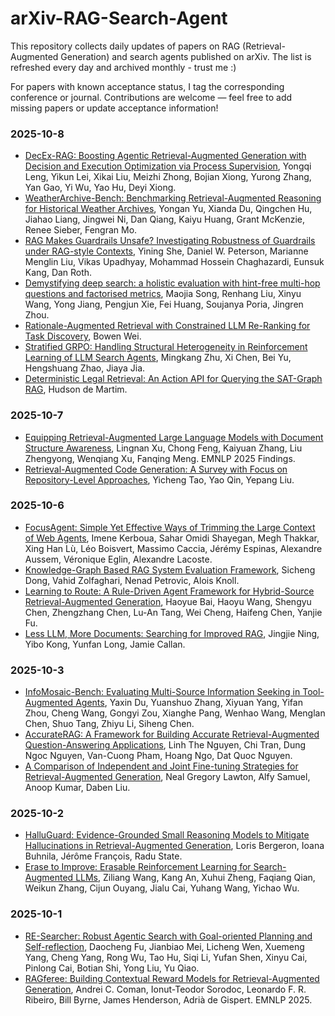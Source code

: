 # arXiv-RAG-Search-Agent
This repository collects daily updates of papers on RAG (Retrieval-Augmented Generation) and search agents published on arXiv. The list is refreshed every day and archived monthly - trust me :)

For papers with known acceptance status, I tag the corresponding conference or journal. Contributions are welcome — feel free to add missing papers or update acceptance information!

### 2025-10-8
- [DecEx-RAG: Boosting Agentic Retrieval-Augmented Generation with Decision and Execution Optimization via Process Supervision](https://arxiv.org/abs/2510.05691), Yongqi Leng, Yikun Lei, Xikai Liu, Meizhi Zhong, Bojian Xiong, Yurong Zhang, Yan Gao, Yi Wu, Yao Hu, Deyi Xiong.
- [WeatherArchive-Bench: Benchmarking Retrieval-Augmented Reasoning for Historical Weather Archives](https://arxiv.org/abs/2510.05336), Yongan Yu, Xianda Du, Qingchen Hu, Jiahao Liang, Jingwei Ni, Dan Qiang, Kaiyu Huang, Grant McKenzie, Renee Sieber, Fengran Mo.
- [RAG Makes Guardrails Unsafe? Investigating Robustness of Guardrails under RAG-style Contexts](https://arxiv.org/abs/2510.05310), Yining She, Daniel W. Peterson, Marianne Menglin Liu, Vikas Upadhyay, Mohammad Hossein Chaghazardi, Eunsuk Kang, Dan Roth.
- [Demystifying deep search: a holistic evaluation with hint-free multi-hop questions and factorised metrics](https://arxiv.org/abs/2510.05137), Maojia Song, Renhang Liu, Xinyu Wang, Yong Jiang, Pengjun Xie, Fei Huang, Soujanya Poria, Jingren Zhou.
- [Rationale-Augmented Retrieval with Constrained LLM Re-Ranking for Task Discovery](https://arxiv.org/abs/2510.05131), Bowen Wei.
- [Stratified GRPO: Handling Structural Heterogeneity in Reinforcement Learning of LLM Search Agents](https://arxiv.org/abs/2510.06214), Mingkang Zhu, Xi Chen, Bei Yu, Hengshuang Zhao, Jiaya Jia.
- [Deterministic Legal Retrieval: An Action API for Querying the SAT-Graph RAG](https://arxiv.org/abs/2510.06002), Hudson de Martim.

### 2025-10-7
- [Equipping Retrieval-Augmented Large Language Models with Document Structure Awareness](https://arxiv.org/abs/2510.04293), Lingnan Xu, Chong Feng, Kaiyuan Zhang, Liu Zhengyong, Wenqiang Xu, Fanqing Meng. EMNLP 2025 Findings.
- [Retrieval-Augmented Code Generation: A Survey with Focus on Repository-Level Approaches](https://arxiv.org/abs/2510.04905), Yicheng Tao, Yao Qin, Yepang Liu.

### 2025-10-6
- [FocusAgent: Simple Yet Effective Ways of Trimming the Large Context of Web Agents](https://arxiv.org/abs/2510.03204), Imene Kerboua, Sahar Omidi Shayegan, Megh Thakkar, Xing Han Lù, Léo Boisvert, Massimo Caccia, Jérémy Espinas, Alexandre Aussem, Véronique Eglin, Alexandre Lacoste.
- [Knowledge-Graph Based RAG System Evaluation Framework](https://arxiv.org/abs/2510.02549), Sicheng Dong, Vahid Zolfaghari, Nenad Petrovic, Alois Knoll.
- [Learning to Route: A Rule-Driven Agent Framework for Hybrid-Source Retrieval-Augmented Generation](https://arxiv.org/abs/2510.02388), Haoyue Bai, Haoyu Wang, Shengyu Chen, Zhengzhang Chen, Lu-An Tang, Wei Cheng, Haifeng Chen, Yanjie Fu.
- [Less LLM, More Documents: Searching for Improved RAG](https://arxiv.org/abs/2510.02657), Jingjie Ning, Yibo Kong, Yunfan Long, Jamie Callan.

### 2025-10-3
- [InfoMosaic-Bench: Evaluating Multi-Source Information Seeking in Tool-Augmented Agents](https://arxiv.org/abs/2510.02271), Yaxin Du, Yuanshuo Zhang, Xiyuan Yang, Yifan Zhou, Cheng Wang, Gongyi Zou, Xianghe Pang, Wenhao Wang, Menglan Chen, Shuo Tang, Zhiyu Li, Siheng Chen.
- [AccurateRAG: A Framework for Building Accurate Retrieval-Augmented Question-Answering Applications](https://arxiv.org/abs/2510.02243), Linh The Nguyen, Chi Tran, Dung Ngoc Nguyen, Van-Cuong Pham, Hoang Ngo, Dat Quoc Nguyen.
- [A Comparison of Independent and Joint Fine-tuning Strategies for Retrieval-Augmented Generation](https://arxiv.org/abs/2510.01600), Neal Gregory Lawton, Alfy Samuel, Anoop Kumar, Daben Liu.

### 2025-10-2
- [HalluGuard: Evidence-Grounded Small Reasoning Models to Mitigate Hallucinations in Retrieval-Augmented Generation](https://arxiv.org/abs/2510.00880), Loris Bergeron, Ioana Buhnila, Jérôme François, Radu State.
- [Erase to Improve: Erasable Reinforcement Learning for Search-Augmented LLMs](https://arxiv.org/abs/2510.00861), Ziliang Wang, Kang An, Xuhui Zheng, Faqiang Qian, Weikun Zhang, Cijun Ouyang, Jialu Cai, Yuhang Wang, Yichao Wu.

### 2025-10-1
- [RE-Searcher: Robust Agentic Search with Goal-oriented Planning and Self-reflection](https://arxiv.org/abs/2509.26048), Daocheng Fu, Jianbiao Mei, Licheng Wen, Xuemeng Yang, Cheng Yang, Rong Wu, Tao Hu, Siqi Li, Yufan Shen, Xinyu Cai, Pinlong Cai, Botian Shi, Yong Liu, Yu Qiao.
- [RAGferee: Building Contextual Reward Models for Retrieval-Augmented Generation](https://arxiv.org/abs/2509.26011), Andrei C. Coman, Ionut-Teodor Sorodoc, Leonardo F. R. Ribeiro, Bill Byrne, James Henderson, Adrià de Gispert. EMNLP 2025.

